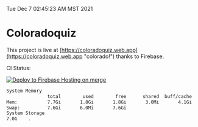 Tue Dec  7 02:45:23 AM MST 2021

# Coloradoquiz


This project is live at [https://coloradoquiz.web.app](https://coloradoquiz.web.app "colorado!") thanks to Firebase.

CI Status: 

[![Deploy to Firebase Hosting on merge](https://github.com/teamkushal/coloradoquiz/actions/workflows/firebase-hosting-merge.yml/badge.svg)](https://github.com/teamkushal/coloradoquiz/actions/workflows/firebase-hosting-merge.yml)

```bash
System Memory
               total        used        free      shared  buff/cache   available
Mem:           7.7Gi       1.8Gi       1.8Gi       3.0Mi       4.1Gi       5.4Gi
Swap:          7.6Gi       6.0Mi       7.6Gi
System Storage
7.0G	.
```
```bash
